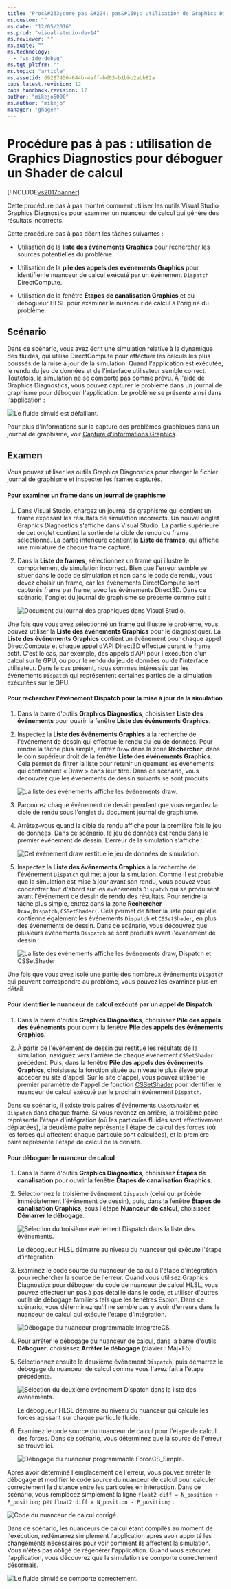```yaml
---
title: "Proc&#233;dure pas &#224; pas&#160;: utilisation de Graphics Diagnostics pour d&#233;boguer un Shader de calcul | Microsoft Docs"
ms.custom: ""
ms.date: "12/05/2016"
ms.prod: "visual-studio-dev14"
ms.reviewer: ""
ms.suite: ""
ms.technology: 
  - "vs-ide-debug"
ms.tgt_pltfrm: ""
ms.topic: "article"
ms.assetid: 69287456-644b-4aff-bd03-b1bbb2abb82a
caps.latest.revision: 12
caps.handback.revision: 12
author: "mikejo5000"
ms.author: "mikejo"
manager: "ghogen"
---
```

# Proc&#233;dure pas &#224; pas&#160;: utilisation de Graphics Diagnostics pour d&#233;boguer un Shader de calcul
[!INCLUDE[vs2017banner](../code-quality/includes/vs2017banner.md)]

Cette procédure pas à pas montre comment utiliser les outils Visual Studio Graphics Diagnostics pour examiner un nuanceur de calcul qui génère des résultats incorrects.  
  
 Cette procédure pas à pas décrit les tâches suivantes :  
  
-   Utilisation de la **liste des événements Graphics** pour rechercher les sources potentielles du problème.  
  
-   Utilisation de la **pile des appels des événements Graphics** pour identifier le nuanceur de calcul exécuté par un événement `Dispatch` DirectCompute.  
  
-   Utilisation de la fenêtre **Étapes de canalisation Graphics** et du débogueur HLSL pour examiner le nuanceur de calcul à l'origine du problème.  
  
## Scénario  
 Dans ce scénario, vous avez écrit une simulation relative à la dynamique des fluides, qui utilise DirectCompute pour effectuer les calculs les plus poussés de la mise à jour de la simulation.  Quand l'application est exécutée, le rendu du jeu de données et de l'interface utilisateur semble correct. Toutefois, la simulation ne se comporte pas comme prévu.  À l'aide de Graphics Diagnostics, vous pouvez capturer le problème dans un journal de graphisme pour déboguer l'application.  Le problème se présente ainsi dans l'application :  
  
 ![Le fluide simulé est défaillant.](~/docs/debugger/graphics/media/gfx_diag_demo_compute_shader_fluid_problem.png "gfx\_diag\_demo\_compute\_shader\_fluid\_problem")  
  
 Pour plus d'informations sur la capture des problèmes graphiques dans un journal de graphisme, voir [Capture d'informations Graphics](../debugger/capturing-graphics-information.md).  
  
## Examen  
 Vous pouvez utiliser les outils Graphics Diagnostics pour charger le fichier journal de graphisme et inspecter les frames capturés.  
  
#### Pour examiner un frame dans un journal de graphisme  
  
1.  Dans Visual Studio, chargez un journal de graphisme qui contient un frame exposant les résultats de simulation incorrects.  Un nouvel onglet Graphics Diagnostics s'affiche dans Visual Studio.  La partie supérieure de cet onglet contient la sortie de la cible de rendu du frame sélectionné.  La partie inférieure contient la **Liste de frames**, qui affiche une miniature de chaque frame capturé.  
  
2.  Dans la **Liste de frames**, sélectionnez un frame qui illustre le comportement de simulation incorrect.  Bien que l'erreur semble se situer dans le code de simulation et non dans le code de rendu, vous devez choisir un frame, car les événements DirectCompute sont capturés frame par frame, avec les événements Direct3D.  Dans ce scénario, l'onglet du journal de graphisme se présente comme suit :  
  
     ![Document du journal des graphiques dans Visual Studio.](../debugger/media/gfx_diag_demo_compute_shader_fluid_step_1.png "gfx\_diag\_demo\_compute\_shader\_fluid\_step\_1")  
  
 Une fois que vous avez sélectionné un frame qui illustre le problème, vous pouvez utiliser la **Liste des événements Graphics** pour le diagnostiquer.  La **Liste des événements Graphics** contient un événement pour chaque appel DirectCompute et chaque appel d'API Direct3D effectué durant le frame actif. C'est le cas, par exemple, des appels d'API pour l'exécution d'un calcul sur le GPU, ou pour le rendu du jeu de données ou de l'interface utilisateur.  Dans le cas présent, nous sommes intéressés par les événements `Dispatch` qui représentent certaines parties de la simulation exécutées sur le GPU.  
  
#### Pour rechercher l'événement Dispatch pour la mise à jour de la simulation  
  
1.  Dans la barre d'outils **Graphics Diagnostics**, choisissez **Liste des événements** pour ouvrir la fenêtre **Liste des événements Graphics**.  
  
2.  Inspectez la **Liste des événements Graphics** à la recherche de l'événement de dessin qui effectue le rendu du jeu de données.  Pour rendre la tâche plus simple, entrez `Draw` dans la zone **Rechercher**, dans le coin supérieur droit de la fenêtre **Liste des événements Graphics**.  Cela permet de filtrer la liste pour retenir uniquement les événements qui contiennent « Draw » dans leur titre.  Dans ce scénario, vous découvrez que les événements de dessin suivants se sont produits :  
  
     ![La liste des événements affiche les événements draw.](~/docs/debugger/graphics/media/gfx_diag_demo_compute_shader_fluid_step_2.png "gfx\_diag\_demo\_compute\_shader\_fluid\_step\_2")  
  
3.  Parcourez chaque événement de dessin pendant que vous regardez la cible de rendu sous l'onglet du document journal de graphisme.  
  
4.  Arrêtez\-vous quand la cible de rendu affiche pour la première fois le jeu de données.  Dans ce scénario, le jeu de données est rendu dans le premier événement de dessin.  L'erreur de la simulation s'affiche :  
  
     ![Cet événement draw restitue le jeu de données de simulation.](~/docs/debugger/graphics/media/gfx_diag_demo_compute_shader_fluid_step_3.png "gfx\_diag\_demo\_compute\_shader\_fluid\_step\_3")  
  
5.  Inspectez la **Liste des événements Graphics** à la recherche de l'événement `Dispatch` qui met à jour la simulation.  Comme il est probable que la simulation est mise à jour avant son rendu, vous pouvez vous concentrer tout d'abord sur les événements `Dispatch` qui se produisent avant l'événement de dessin de rendu des résultats.  Pour rendre la tâche plus simple, entrez dans la zone **Rechercher** `Draw;Dispatch;CSSetShader(`.  Cela permet de filtrer la liste pour qu'elle contienne également les événements `Dispatch` et `CSSetShader`, en plus des événements de dessin.  Dans ce scénario, vous découvrez que plusieurs événements `Dispatch` se sont produits avant l'événement de dessin :  
  
     ![La liste des événements affiche les événements draw, Dispatch et CSSetShader](../debugger/media/gfx_diag_demo_compute_shader_fluid_step_4.png "gfx\_diag\_demo\_compute\_shader\_fluid\_step\_4")  
  
 Une fois que vous avez isolé une partie des nombreux événements `Dispatch` qui peuvent correspondre au problème, vous pouvez les examiner plus en détail.  
  
#### Pour identifier le nuanceur de calcul exécuté par un appel de Dispatch  
  
1.  Dans la barre d'outils **Graphics Diagnostics**, choisissez **Pile des appels des événements** pour ouvrir la fenêtre **Pile des appels des événements Graphics**.  
  
2.  À partir de l'événement de dessin qui restitue les résultats de la simulation, naviguez vers l'arrière de chaque événement `CSSetShader` précédent.  Puis, dans la fenêtre **Pile des appels des événements Graphics**, choisissez la fonction située au niveau le plus élevé pour accéder au site d'appel.  Sur le site d'appel, vous pouvez utiliser le premier paramètre de l'appel de fonction [CSSetShader](http://msdn.microsoft.com/library/ff476402.aspx) pour identifier le nuanceur de calcul exécuté par le prochain événement `Dispatch`.  
  
 Dans ce scénario, il existe trois paires d'événements `CSSetShader` et `Dispatch` dans chaque frame.  Si vous revenez en arrière, la troisième paire représente l'étape d'intégration \(où les particules fluides sont effectivement déplacées\), la deuxième paire représente l'étape de calcul des forces \(où les forces qui affectent chaque particule sont calculées\), et la première paire représente l'étape de calcul de la densité.  
  
#### Pour déboguer le nuanceur de calcul  
  
1.  Dans la barre d'outils **Graphics Diagnostics**, choisissez **Étapes de canalisation** pour ouvrir la fenêtre **Étapes de canalisation Graphics**.  
  
2.  Sélectionnez le troisième événement `Dispatch` \(celui qui précède immédiatement l'événement de dessin\), puis, dans la fenêtre **Étapes de canalisation Graphics**, sous l'étape **Nuanceur de calcul**, choisissez **Démarrer le débogage**.  
  
     ![Sélection du troisième événement Dispatch dans la liste des événements.](../debugger/media/gfx_diag_demo_compute_shader_fluid_step_6.png "gfx\_diag\_demo\_compute\_shader\_fluid\_step\_6")  
  
     Le débogueur HLSL démarre au niveau du nuanceur qui exécute l'étape d'intégration.  
  
3.  Examinez le code source du nuanceur de calcul à l'étape d'intégration pour rechercher la source de l'erreur.  Quand vous utilisez Graphics Diagnostics pour déboguer du code de nuanceur de calcul HLSL, vous pouvez effectuer un pas à pas détaillé dans le code, et utiliser d'autres outils de débogage familiers tels que les fenêtres Espion.  Dans ce scénario, vous déterminez qu'il ne semble pas y avoir d'erreurs dans le nuanceur de calcul qui exécute l'étape d'intégration.  
  
     ![Débogage du nuanceur programmable IntegrateCS.](~/docs/debugger/graphics/media/gfx_diag_demo_compute_shader_fluid_step_7.png "gfx\_diag\_demo\_compute\_shader\_fluid\_step\_7")  
  
4.  Pour arrêter le débogage du nuanceur de calcul, dans la barre d'outils **Déboguer**, choisissez **Arrêter le débogage** \(clavier : Maj\+F5\).  
  
5.  Sélectionnez ensuite le deuxième événement `Dispatch`, puis démarrez le débogage du nuanceur de calcul comme vous l'avez fait à l'étape précédente.  
  
     ![Sélection du deuxième événement Dispatch dans la liste des événements.](../debugger/media/gfx_diag_demo_compute_shader_fluid_step_8.png "gfx\_diag\_demo\_compute\_shader\_fluid\_step\_8")  
  
     Le débogueur HLSL démarre au niveau du nuanceur qui calcule les forces agissant sur chaque particule fluide.  
  
6.  Examinez le code source du nuanceur de calcul pour l'étape de calcul des forces.  Dans ce scénario, vous déterminez que la source de l'erreur se trouve ici.  
  
     ![Débogage du nuanceur programmable ForceCS&#95;Simple.](~/docs/debugger/graphics/media/gfx_diag_demo_compute_shader_fluid_step_9.png "gfx\_diag\_demo\_compute\_shader\_fluid\_step\_9")  
  
 Après avoir déterminé l'emplacement de l'erreur, vous pouvez arrêter le débogage et modifier le code source du nuanceur de calcul pour calculer correctement la distance entre les particules en interaction.  Dans ce scénario, vous remplacez simplement la ligne `float2 diff = N_position + P_position;` par `float2 diff = N_position - P_position;` :  
  
 ![Code du nuanceur de calcul corrigé.](~/docs/debugger/graphics/media/gfx_diag_demo_compute_shader_fluid_step_10.png "gfx\_diag\_demo\_compute\_shader\_fluid\_step\_10")  
  
 Dans ce scénario, les nuanceurs de calcul étant compilés au moment de l'exécution, redémarrez simplement l'application après avoir apporté les changements nécessaires pour voir comment ils affectent la simulation.  Vous n'êtes pas obligé de régénérer l'application.  Quand vous exécutez l'application, vous découvrez que la simulation se comporte correctement désormais.  
  
 ![Le fluide simulé se comporte correctement.](~/docs/debugger/graphics/media/gfx_diag_demo_compute_shader_fluid_resolution.png "gfx\_diag\_demo\_compute\_shader\_fluid\_resolution")